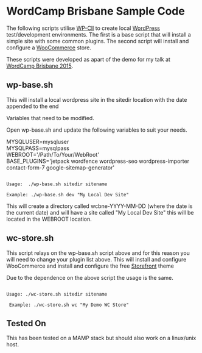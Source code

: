 # WordCamp Brisbane Sample Code #

The following scripts utilise [WP-ClI](http://wp-cli.org) to create local [WordPress](http://wordpress.org) test/development environments. The first is a base script that will install a simple site with some common plugins. The second script will install and configure a [WooCommerce](http://www.woocommerce.com) store. 

These scripts were developed as apart of the demo for my talk at [WordCamp Brisbane 2015](https://brisbane.wordcamp.org/2015/). 

## wp-base.sh
This will install a local wordpress site in the sitedir location with the date appended to the end 

Variables that need to be modified. 

Open wp-base.sh and update the following variables to suit your needs. 

MYSQLUSER=mysqluser <br />
MYSQLPASS=mysqlpass  <br />
WEBROOT='/Path/To/Your/WebRoot'  <br />
BASE_PLUGINS='jetpack wordfence wordpress-seo wordpress-importer contact-form-7 google-sitemap-generator' <br />

<code>
Usage: 	./wp-base.sh sitedir sitename 
</code>

<code>
Example: ./wp-base.sh dev "My Local Dev Site"
</code>

This will create a directory called wcbne-YYYY-MM-DD (where the date is the current date) and will have a site called "My Local Dev Site" this will be located in the WEBROOT location. 

## wc-store.sh 

This script relays on the wp-base.sh script above and for this reason you will need to change your plugin list above. This will install and configure WooCommerce and install and configure the free [Storefront](https://wordpress.org/themes/storefront/) theme 

Due to the dependence on the above script the usage is the same. 

<code>
Usage: ./wc-store.sh sitedir sitename 
</code>

<code>
 Example: ./wc-store.sh wc "My Demo WC Store"
</code>

## Tested On

This has been tested on a MAMP stack but should also work on a linux/unix host. 